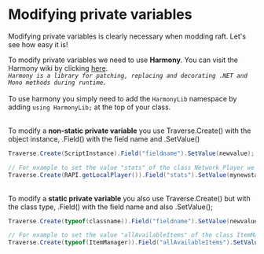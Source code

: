 # Modifying private variables

Modifying private variables is clearly necessary when modding raft. Let's see how easy it is!

To modify private variables we need to use **Harmony**. You can visit the Harmony wiki by clicking [here](https://github.com/pardeike/Harmony/wiki).\
_`Harmony is a library for patching, replacing and decorating .NET and Mono methods during runtime.`_\
\
To use harmony you simply need to add the `HarmonyLib` namespace by adding `using HarmonyLib;` at the top of your class.

\
To modify a **non-static private variable** you use Traverse.Create() with the object instance, .Field() with the field name and .SetValue()

```csharp
Traverse.Create(ScriptInstance).Field("fieldname").SetValue(newvalue);

// For example to set the value "stats" of the class Network_Player we can do that :
Traverse.Create(RAPI.getLocalPlayer()).Field("stats").SetValue(mynewstats);
```

\
To modify a **static private variable** you also use Traverse.Create() but with the class type, .Field() with the field name and also .SetValue();

```csharp
Traverse.Create(typeof(classname)).Field("fieldname").SetValue(newvalue);

// For example to set the value "allAvailableItems" of the class ItemManager we can do that :
Traverse.Create(typeof(ItemManager)).Field("allAvailableItems").SetValue(mynewitemlist);
```

